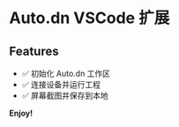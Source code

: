 # Auto.dn VSCode 扩展

## Features

-   ✅ 初始化 Auto.dn 工作区
-   ✅ 连接设备并运行工程
-   ✅ 屏幕截图并保存到本地

**Enjoy!**

